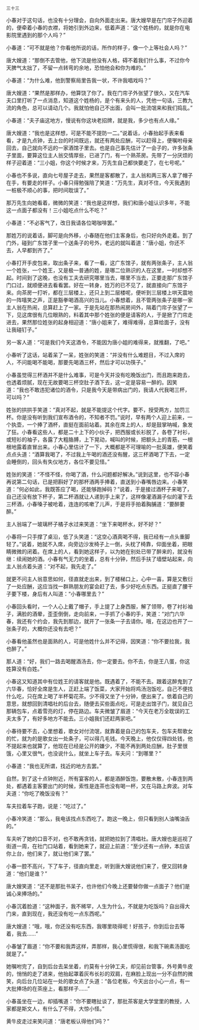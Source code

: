     三十三 

   小春对于这句话，也没有十分理会，自向外面走出来。唐大嫂早是在门帘子外迎着的，便牵着小春的衣襟，将她引到外边来，低着声道：“这个姓杨的，就是你在电影院里遇到的那个人吗？”

   小春道：“可不就是他？你看他所说的话，所作的样子，像一个上等社会人吗？”

   唐大嫂道：“那倒不去管他，他下流是他没有人格，碍不着我们什么事，不过你今天脾气太拙了，不留一点转弯的余地，恐怕他会和你为难的。”

   小春道：“为什么难，他到警察局里告我一状，不许我唱戏吗？”

   唐大嫂道：“果然是那样办，他算饶了你了。我在门帘子外张望了很久，又在汽车夫口里打听了一点消息，知道这个姓杨的，是个有来头的人，凭他一句话，三教九流的角色，总可以请动几个。我就怕他自己不出面，会叫一批流氓来和我们捣乱。”

   小春道：“夫子庙这地方，慢说有你这块老招牌，就是我，多少也有点人缘。”

   唐大嫂道：“我也是这样想，可是不能不提防一二。”说着话，小春抬起手表来看看，才是九点钟，去上台的时间既远，就还有两处应酬，可以赶得上，便嘱咐母亲回去，自己就向不远的一家酒馆子里去。也是自己事先估计了一会子的，许多张条子里面，要算这位主人翁交情厚些，已进了门，有一个熟茶房。先带了一分厌烦的样子迎着道：“三小姐，你这个时候才来，万先生自己都快要走了，在七号呢。”

   小春也不多说，直向七号屋子走去，果然是客都散了，主人翁和两三客人拿了帽子在手，有要走的样子。小春只得勉强陪了笑道：“万先生，真对不住，今天我遇到一桩极不顺心的事，把时间耽误了。”

   那万先生向她看着，微微的笑道：“我也是这样想，我们和唐小姐认识多年，不能这一点面子都没有！三小姐吃点什么不吃？”

   小春道：“不必客气了，改日我请各位喝咖啡罢。”

   那姓万的说着话，脚可是向外移，小春随在他们主客身后，也只好向外走着。到了门外，碰到广东馆子里一个送条子的号外，老远的就叫着道：“唐小姐，你还不去，人早都到齐了。”

   小春打开手皮包来，取出条子来，看了一看，这广东馆子，就有两张条子，主人翁一个姓张，一个姓王，又是极一普通的姓，是哪二位熟识的人在这里，一时却想不起。时间到了这晚，也没有工夫去研究哪里当去，哪里不当去，正要走那广东馆子门口过，就顺便进去看看罢。好在一转身，姓万的已不见了，就直接向广东馆子来。向茶房一打听，都在三层楼上，还只上到二层楼呢，便听到三层楼上哄天震地的一阵嘻笑之声，正是豁拳喝酒高兴的当儿。小春想着，且不管两张条子是哪一家主人翁在热闹，总算赶上了一家。于是先站在那热闹房间外，隔着门帘子张望了一下，见这席很有几位眼熟的，料着其中那个姓张的便是请客的人，于是掀了门帘走进去，果然那位姓张的起身相迎道：“唐小姐来了，难得难得，总算给面子，没有让我碰钉子。”

   另一客人道：“可是我们今天这酒令，不能因为唐小姐的难得来，就推翻，了吧。”

   小春听了这话，站着呆了一呆，姓张的笑道：“并没有什么难题目，不过入席的人，不问能喝不能喝，那要先喝酒三杯，然后才可以功筷子。”

   小春虽觉得三杯酒并不是什么难事，可是今天并没有吃晚饭出门，而且跑来跑去，也透着烦腻，现在无故要喝三杯空肚子酒下去，这一定是容易一醉的。因笑道：“我也不敢违犯诸位的酒令，只是我今天是带病出门的，我请人代我喝三杯，可以吗？”

   姓张的拱拱手笑道：“真对不起，就是不能提这个代字。要不，授受两方，加罚三杯。你是没有听到我们宣布酒令的，不知者不罚。”说时，早有两个人迎上前来，一个执壶，一个捧了酒杯，直挺在面前站着。其余在席上的人，却是鼓掌呐喊，象发了狂。小春看这些人，都是二十上下的小伙子，把西服或长衫脱了，各卷了衬衫，或短衫的袖子，各露了大粗胳膊，上下晃动，喊叫的时候，把额头上的青筋，一根根地露着直冒出来。小春心里估计了一下，大概都是不可理喻的一批英雄，便笑着点点头道：“酒算我喝了，不过我上午喝的酒还没有醒，这三杯酒喝了下去，一定会睡倒的，回头有失仪地方，各位不要见怪。”

   姓张的笑道：“不怪不怪，你喝了酒，什么问题都好解决。”说到这里，也不容小春再说第二句话，已是把斟好了的那杯酒两手捧着，直送到小春嘴唇边来。小春笑道：“何必如此，我既答应了喝，还能够跑掉码？”说着，于是接过酒杯子来喝了，自己还没有放下杯子，第二杯酒就让人递到手上来了，这样像灌酒漏子似的灌下去三杯酒，小春嗓子被呛着，连连的咳嗽了儿声，于是将手拍着胸脯道：“要醉要醉。”

   主人翁端了一玻璃杯子橘子水过来笑道：“坐下来喝杯水，好不好？”

   小春将一只手撑了桌沿，低了头笑道：“这空心酒真喝不得，我已经有一点头重脚轻了。”说着，她就不入席，向旁边沙发椅子上一倒，头枕了椅靠，仰面坐着，把眼睛微微的闭着。在席上的人，看到她这样子，以为她在别处已带了醉来的，就没有继：续闹她的酒。小春有气无力的坐着，总有十分钟，然后手扶了墙壁站起来，向主人翁点着头道：“对不起，我先走了。”

   就更不问主人翁意思如何，径直就走出来，到了楼梯口上，心中一喜，算是又敷衍了一处应酬，这应当找一群熟朋友的宴会赶了去，多少好吃点东西。正挺直了腰干子要下楼，身后有人叫道：“小春哪里去？”

   小春回头看时，一个人心上戴了帽子，手上提了上身西服，解了领带，卷了衬衫袖子，满脸的酒晕，歪歪倒倒，走向前来，一手抓了小春的手，笑道：“对门六华春，我还有个约会，我先到那边，就开了一张条一子去请你。哦，在这边也开了一张条子的，大概你还没有去吧？”

   小春看他虽然也是面熟的人，可是他姓什么并不记得，因笑道：“你不要拉我，我也醉了。”

   那人道：“好，我们一路去喝醒酒汤去，你一定要去。你不去，你是王八蛋，你这姓算没有白姓。”

   小春这又知道其中有位姓王的请客就是他。既遇着了，不能不去。跟着这醉鬼到了六华春，恰好全席是生人，正赶上端了饭菜，大家开始将鸡汤泡饭吃，自己不便找什么吃，只在席上喝了半杯菊花茶。少不得又坐了十分钟，便出来了。依着自己的意思，就想回到清唱社的后台去，随便去买些面点吃，可是走出馆子门，就见自己那辆包车，点着雪亮的灯，停在路边。车夫微皱了眉道：“今天在老万全耽误的工夫太多了，有好多地方不能去。三小姐我们还赶两家吧。”

   小春待要不去，心里想着，歌女对付流氓，就靠着是自己的包车夫，包车夫帮歌女的忙，就为的是歌女出一处条子，可以得几毛钱。今天晚上，他仅仅得四处钱，他不提起来也就算了，他现在已经是公开的嫌少，不能不再到两处应酬，肚子里很饿，心里又很气，也没说什么，就坐上车子去。车夫问：“到哪里？”

   小春道：“我也无所谓，找近的地方去罢。”

   自然，到了这十点钟附近，所有宴客的人，都是酒醉饭饱，要散未散，小春连到两处，都遇着主客要出门的时候，索性是连茶也没有喝一杯，又在马路上奔波。对车夫道：“你吃了晚饭没有？”

   车夫拉着车子跑，说是：“吃过了。”

   小春冷笑道：“那么，我电该找点东西吃了。跑这一晚上，但只看到别人油嘴油舌的。”

   车夫听了她的口音不对，也不敢再贪钱，就把她拉到了清唱社。唐大嫂也是巡视了街道一周，在社门口站着，看到她来了，就迎上前道：“至少还有一点钟，本应该你上台，他们来了，就让他们来了罢。”

   小春一腔不高兴，下了车子，径直向里走，听到唐大嫂说他们来了，便又回转身道：“他们是谁？”

   唐大嫂笑道：“还不是那批书呆子，也许他们今晚上还要替你做一点面子？他们是诚心来捧场的。”

   小春沉着脸道：“这种面子，我不稀罕，人生为什么，不就是为吃饭吗？自出得大门来，直到现在，我还没有吃一点东西呢。”

   唐大嫂道：“哦，哦，你还没有吃东西，我哪里晓得呢！好孩子，你到后台去等着，我去……”

   小春皱了眉道：“你不要和我弄这样，弄那样，我心里慌得很，和我下碗素汤面吃就是了。”

   她嘱咐完了，自到后台去呆坐着，约莫有十分钟工夫，却见前台管事，外号黄牛皮的，悄悄的走了进来，他抬起罩着灰布长衫的双肩，在麻脸上现出一分不自然的微笑，向后台几位站在一处的歌女点了头道：“各位老板，今天出台小心一点，有一大批捧场的在茶座上，看那样子……”

   小春虽坐在一边，却插嘴道：“你不要瞎扯谈了，那批茶客是大学堂里的教授，人家都是斯文人，有什么了不得，大惊小怪。”

   黄牛皮走过来笑问道：“唐老板认得他们吗？”

